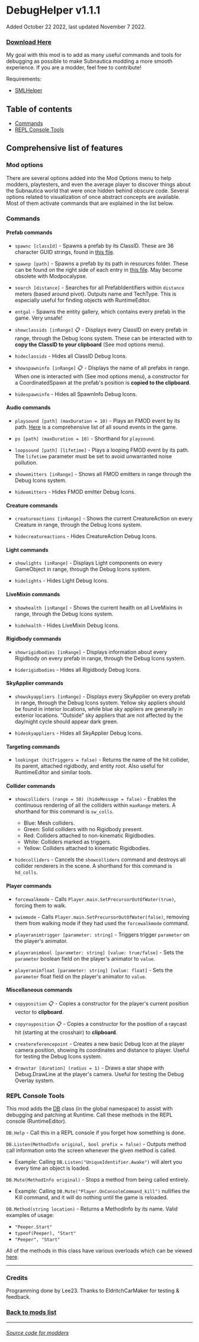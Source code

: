 # DebugHelper v1.1.1

Added October 22 2022, last updated November 7 2022.

### [Download Here](https://github.com/LeeTwentyThree/Lee23-SubnauticaMods/raw/main/Downloads/DebugHelper.zip)

My goal with this mod is to add as many useful commands and tools for debugging as possible to make Subnautica modding a more smooth experience. If you are a modder, feel free to contribute!

Requirements:
- [SMLHelper](https://www.nexusmods.com/subnautica/mods/113)

## Table of contents
- [Commands](https://github.com/LeeTwentyThree/Lee23-SubnauticaMods/blob/main/Downloads/DownloadPages/DebugHelper.md#commands)
- [REPL Console Tools](https://github.com/LeeTwentyThree/Lee23-SubnauticaMods/blob/main/Downloads/DownloadPages/DebugHelper.md#repl-console-tools)

## Comprehensive list of features
### Mod options
There are several options added into the Mod Options menu to help modders, playtesters, and even the average player to discover things about the Subnautica world that were once hidden behind obscure code. Several options related to visualization of once abstract concepts are available. Most of them activate commands that are explained in the list below.
### Commands
#### Prefab commands
- `spawnc [classId]` - Spawns a prefab by its ClassID. These are 36 character GUID strings, found in [this file](https://github.com/LeeTwentyThree/Lee23-SubnauticaMods/blob/main/Resources/SN1-PrefabPaths.json).

- `spawnp [path]` - Spawns a prefab by its path in resources folder. These can be found on the right side of each entry in [this file](https://github.com/LeeTwentyThree/Lee23-SubnauticaMods/blob/main/Resources/SN1-PrefabPaths.json). May become obsolete with Modpocalypse.

- `search [distance]` - Searches for all PrefabIdentifiers within `distance` meters (based around pivot). Outputs name and TechType. This is especially useful for finding objects with RuntimeEditor.

- `entgal` - Spawns the entity gallery, which contains every prefab in the game. Very unsafe!

- `showclassids [inRange]` 📋 - Displays every ClassID on every prefab in range, through the Debug Icons system. These can be interacted with to **copy the ClassID to your clipboard** (See mod options menu).

- `hideclassids` - Hides all ClassID Debug Icons.

- `showspawninfo [inRange]` 📋 - Displays the name of all prefabs in range. When one is interacted with (See mod options menu), a constructor for a CoordinatedSpawn at the prefab's position is **copied to the clipboard**. 

- `hidespawninfo` - Hides all SpawnInfo Debug Icons.

#### Audio commands
- `playsound [path] (maxDuration = 10)` - Plays an FMOD event by its path. [Here](https://github.com/LeeTwentyThree/Lee23-SubnauticaMods/blob/main/Resources/SN1-FMODEvents.txt) is a comprehensive list of all sound events in the game.

- `ps [path] (maxDuration = 10)` - Shorthand for `playsound`.

- `loopsound [path] [lifetime]` - Plays a looping FMOD event by its path. The `lifetime` parameter must be set to avoid unwarranted noise pollution.

- `showemitters [inRange]` - Shows all FMOD emitters in range through the Debug Icons system.

- `hideemitters` - Hides FMOD emitter Debug Icons.

#### Creature commands
- `creatureactions [inRange]` - Shows the current CreatureAction on every Creature in range, through the Debug Icons system.

- `hidecreatureactions` - Hides CreatureAction Debug Icons.

#### Light commands
- `showlights [inRange]` - Displays Light components on every GameObject in range, through the Debug Icons system.

- `hidelights` - Hides Light Debug Icons.

#### LiveMixin commands
- `showhealth [inRange]` - Shows the current health on all LiveMixins in range, through the Debug Icons system.

- `hidehealth` - Hides LiveMixin Debug Icons.

#### Rigidbody commands
- `showrigidbodies [inRange]` - Displays information about every Rigidbody on every prefab in range, through the Debug Icons system.

- `hiderigidbodies` - Hides all Rigidbody Debug Icons.

#### SkyApplier commands
- `showskyappliers [inRange]` - Displays every SkyApplier on every prefab in range, through the Debug Icons system. Yellow sky appliers should be found in interior locations, while blue sky appliers are generally in exterior locations. "Outside" sky appliers that are not affected by the day/night cycle should appear dark green.

- `hideskyappliers` - Hides all SkyApplier Debug Icons.

#### Targeting commands
- `lookingat (hitTriggers = false)` - Returns the name of the hit collider, its parent, attached rigidbody, and entity root. Also useful for RuntimeEditor and similar tools.

#### Collider commands
- `showcolliders (range = 50) (hideMessage = false)` - Enables the continuous rendering of all the colliders within `maxRange` meters. A shorthand for this command is `sw_colls`.
  - Blue: Mesh colliders.
  - Green: Solid colliders with no Rigidbody present.
  - Red: Colliders attached to non-kinematic Rigidbodies.
  - White: Colliders marked as triggers.
  - Yellow: Colliders attached to kinematic Rigidbodies.

- `hidecolliders` - Cancels the `showcolliders` command and destroys all collider renderers in the scene. A shorthand for this command is `hd_colls`.

#### Player commands
- `forcewalkmode` - Calls `Player.main.SetPrecursorOutOfWater(true)`, forcing them to walk.

- `swimmode` - Calls `Player.main.SetPrecursorOutOfWater(false)`, removing them from walking mode if they had used the `forcewalkmode` command.

- `playeranimtrigger [parameter: string]` - Triggers trigger `parameter` on the player's animator.

- `playeranimbool [parameter: string] [value: true/false]` - Sets the `parameter` boolean field on the player's animator to `value`.

- `playeranimfloat [parameter: string] [value: float]` - Sets the `parameter` float field on the player's animator to `value`.

#### Miscellaneous commands
- `copyposition` 📋 - Copies a constructor for the player's current position vector to **clipboard**.

- `copyrayposition` 📋 - Copies a constructor for the position of a raycast hit (starting at the crosshair) to **clipboard**.

- `createreferencepoint` - Creates a new basic Debug Icon at the player camera position, showing its coordinates and distance to player. Useful for testing the Debug Icons system.

- `drawstar [duration] (radius = 1)` - Draws a star shape with Debug.DrawLine at the player's camera. Useful for testing the Debug Overlay system.

### REPL Console Tools
This mod adds the [DB](https://github.com/LeeTwentyThree/Lee23-SubnauticaMods/blob/main/DebugHelper/DebugHelper/DB.cs) class (in the global namespace) to assist with debugging and patching at Runtime. Call these methods in the REPL console (RuntimeEditor).

`DB.Help` - Call this in a REPL console if you forget how something is done.

`DB.Listen(MethodInfo original, bool prefix = false)` - Outputs method call information onto the screen whenever the given method is called.
- Example: Calling `DB.Listen("UniqueIdentifier.Awake")` will alert you every time an object is loaded.

`DB.Mute(MethodInfo original)` - Stops a method from being called entirely.
  - Example: Calling `DB.Mute("Player.OnConsoleCommand_kill")` nullifies the Kill command, and it will do nothing until the game is reloaded.

`DB.Method(string location)` - Returns a MethodInfo by its name. Valid examples of usage:
  - `"Peeper.Start"`
  - `typeof(Peeper), "Start"`
  - `"Peeper", "Start"`

All of the methods in this class have various overloads which can be viewed [here](https://github.com/LeeTwentyThree/Lee23-SubnauticaMods/blob/main/DebugHelper/DebugHelper/DB.cs).

---

### Credits

Programming done by Lee23. Thanks to EldritchCarMaker for testing & feedback.

### [Back to mods list](https://github.com/LeeTwentyThree/Lee23-SubnauticaMods/blob/main/Downloads/DownloadPages/ModDownloads-Subnautica.md)

---

###### [Source code for modders](https://github.com/LeeTwentyThree/Lee23-SubnauticaMods/tree/main/DebugHelper)
